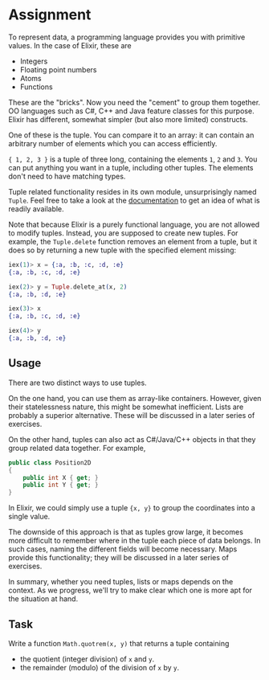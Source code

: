 # Assignment

To represent data, a programming language provides you with primitive values. In the case of Elixir, these are

* Integers
* Floating point numbers
* Atoms
* Functions

These are the "bricks". Now you need the "cement" to group them together.
OO languages such as C#, C++ and Java feature classes for this purpose.
Elixir has different, somewhat simpler (but also more limited) constructs.

One of these is the tuple. You can compare it to an array:
it can contain an arbitrary number of elements
which you can access efficiently.

`{ 1, 2, 3 }` is a tuple of three long, containing the elements `1`, `2` and `3`.
You can put anything you want in a tuple, including other tuples.
The elements don't need to have matching types.

Tuple related functionality resides in its own module, unsurprisingly
named `Tuple`. Feel free to take a look at the [documentation](https://hexdocs.pm/elixir/Tuple.html) to get
an idea of what is readily available.

Note that because Elixir is a purely functional
language, you are not allowed to modify tuples.
Instead, you are supposed to create new tuples.
For example, the `Tuple.delete` function removes an element from a tuple,
but it does so by returning a new tuple with the specified element missing:

```elixir
iex(1)> x = {:a, :b, :c, :d, :e}
{:a, :b, :c, :d, :e}

iex(2)> y = Tuple.delete_at(x, 2)
{:a, :b, :d, :e}

iex(3)> x
{:a, :b, :c, :d, :e}

iex(4)> y
{:a, :b, :d, :e}
```

## Usage

There are two distinct ways to use tuples.

On the one hand, you can use them as array-like containers.
However, given their statelessness nature, this might be
somewhat inefficient. Lists are probably a superior alternative.
These will be discussed in a later series of exercises.

On the other hand, tuples can also act as C#/Java/C++ objects
in that they group related data together. For example,

```C#
public class Position2D
{
    public int X { get; }
    public int Y { get; }
}
```

In Elixir, we could simply use a tuple `{x, y}` to group
the coordinates into a single value.

The downside of this approach is that as tuples grow large,
it becomes more difficult to remember where in the tuple each
piece of data belongs. In such cases, naming the different
fields will become necessary. Maps provide this functionality;
they will be discussed in a later series of exercises.

In summary, whether you need tuples, lists or maps depends
on the context. As we progress, we'll try to make clear
which one is more apt for the situation at hand.

## Task

Write a function `Math.quotrem(x, y)` that returns a tuple containing

* the quotient (integer division) of `x` and `y`.
* the remainder (modulo) of the division of `x` by `y`.
